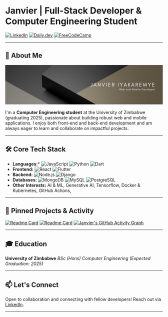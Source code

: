 # Janvier | Full-Stack Developer & Computer Engineering Student

[![LinkedIn](https://img.shields.io/badge/LinkedIn-0A66C2?style=for-the-badge&logo=linkedin&logoColor=white)](https://www.linkedin.com/in/janvierscode/)
[![Daily.dev](https://img.shields.io/badge/Daily.dev-000000?style=for-the-badge&logo=daily.dev&logoColor=white)](https://app.daily.dev/janvierscode)
[![FreeCodeCamp](https://img.shields.io/badge/FreeCodeCamp-0A0A23?style=for-the-badge&logo=freecodecamp&logoColor=white)](https://www.freecodecamp.org/Janvierscode)

---

## 👋 About Me

![Profile Banner](https://github.com/Janvierscode/Janvierscode/blob/main/janvierscode.png?raw=true)

I'm a **Computer Engineering student** at the University of Zimbabwe (graduating 2025), passionate about building robust web and mobile applications. I enjoy both front-end and back-end development and am always eager to learn and collaborate on impactful projects.

---

## 🛠️ Core Tech Stack

* **Languages:***   ![JavaScript](https://img.shields.io/badge/JavaScript-F7DF1E?style=for-the-badge&logo=javascript&logoColor=black) ![Python](https://img.shields.io/badge/Python-3776AB?style=for-the-badge&logo=python&logoColor=white) ![Dart](https://img.shields.io/badge/Dart-0175C2?style=for-the-badge&logo=dart&logoColor=white)
* **Frontend:**   ![React](https://img.shields.io/badge/React-61DAFB?style=for-the-badge&logo=react&logoColor=black) ![Flutter](https://img.shields.io/badge/Flutter-02569B?style=for-the-badge&logo=flutter&logoColor=white) 
* **Backend:**   ![Node.js](https://img.shields.io/badge/Node.js-339933?style=for-the-badge&logo=nodedotjs&logoColor=white) ![Django](https://img.shields.io/badge/Django-092E20?style=for-the-badge&logo=django&logoColor=white)
* **Databases:**   ![MongoDB](https://img.shields.io/badge/MongoDB-47A248?style=for-the-badge&logo=mongodb&logoColor=white) ![MySQL](https://img.shields.io/badge/MySQL-4479A1?style=for-the-badge&logo=mysql&logoColor=white) ![PostgreSQL](https://img.shields.io/badge/PostgreSQL-4169E1?style=for-the-badge&logo=postgresql&logoColor=white)
* **Other Interests:**   AI & ML, Generative AI, Tensorflow, Docker & Kubernetes, GitHub Actions, 

---

## 📌 Pinned Projects & Activity

[![Readme Card](https://github-readme-stats.vercel.app/api/pin/?username=Janvierscode&repo=REPO_NAME_1&theme=tokyonight&show_owner=true)](https://github.com/Janvierscode/african-recipes)
[![Readme Card](https://github-readme-stats.vercel.app/api/pin/?username=Janvierscode&repo=REPO_NAME_2&theme=tokyonight&show_owner=true)](https://github.com/Janvierscode/maize-app-api)
[![Janvier's GitHub Activity Graph](https://github-readme-activity-graph.vercel.app/graph?username=Janvierscode&theme=tokyo-night&hide_border=true&area=true)](https://github.com/Janvierscode)

---

## 🎓 Education

**University of Zimbabwe**
_BSc (Hons) Computer Engineering_
_(Expected Graduation: 2025)_

---

## 📫 Let's Connect

Open to collaboration and connecting with fellow developers! Reach out via [LinkedIn](https://www.linkedin.com/in/janvierscode/).

---
